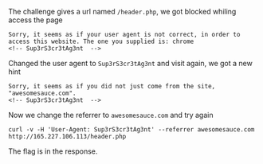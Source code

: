 The challenge gives a url named ``/header.php``, we got blocked whiling access the page

```
Sorry, it seems as if your user agent is not correct, in order to access this website. The one you supplied is: chrome 
<!-- Sup3rS3cr3tAg3nt  -->
```

Changed the user agent to ``Sup3rS3cr3tAg3nt`` and visit again, we got a new hint

```
Sorry, it seems as if you did not just come from the site, "awesomesauce.com".                  
<!-- Sup3rS3cr3tAg3nt  -->
```

Now we change the referrer to ``awesomesauce.com`` and try again
```
curl -v -H 'User-Agent: Sup3rS3cr3tAg3nt' --referrer awesomesauce.com http://165.227.106.113/header.php
```

The flag is in the response.
